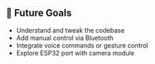 ## 🚀 Future Goals

- Understand and tweak the codebase
- Add manual control via Bluetooth
- Integrate voice commands or gesture control
- Explore ESP32 port with camera module
